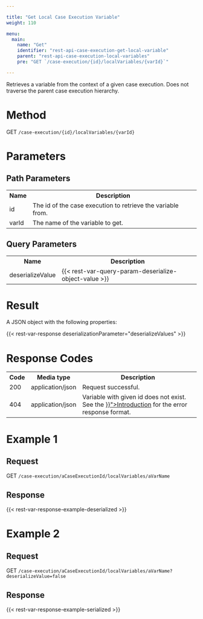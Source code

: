 ```yaml
---

title: "Get Local Case Execution Variable"
weight: 110

menu:
  main:
    name: "Get"
    identifier: "rest-api-case-execution-get-local-variable"
    parent: "rest-api-case-execution-local-variables"
    pre: "GET `/case-execution/{id}/localVariables/{varId}`"

---
```



Retrieves a variable from the context of a given case execution. Does not traverse the parent case execution hierarchy.


# Method

GET `/case-execution/{id}/localVariables/{varId}`


# Parameters

## Path Parameters

<table class="table table-striped">
  <tr>
    <th>Name</th>
    <th>Description</th>
  </tr>
  <tr>
    <td>id</td>
    <td>The id of the case execution to retrieve the variable from.</td>
  </tr>
  <tr>
    <td>varId</td>
    <td>The name of the variable to get.</td>
  </tr>
</table>

## Query Parameters

<table class="table table-striped">
  <tr>
    <th>Name</th>
    <th>Description</th>
  </tr>
  <tr>
    <td>deserializeValue</td>
    <td>
      {{< rest-var-query-param-deserialize-object-value >}}
    </td>
  </tr>
</table>


# Result

A JSON object with the following properties:

{{< rest-var-response deserializationParameter="deserializeValues" >}}


# Response Codes

<table class="table table-striped">
  <tr>
    <th>Code</th>
    <th>Media type</th>
    <th>Description</th>
  </tr>
  <tr>
    <td>200</td>
    <td>application/json</td>
    <td>Request successful.</td>
  </tr>
  <tr>
    <td>404</td>
    <td>application/json</td>
    <td>Variable with given id does not exist. See the <a href="{{< ref "/reference/rest/overview/_index.md#error-handling" >}}">Introduction</a> for the error response format.</td>
  </tr>
</table>


# Example 1

## Request

GET `/case-execution/aCaseExecutionId/localVariables/aVarName`

## Response

{{< rest-var-response-example-deserialized >}}


# Example 2

## Request

GET `/case-execution/aCaseExecutionId/localVariables/aVarName?deserializeValue=false`

## Response

{{< rest-var-response-example-serialized >}}
